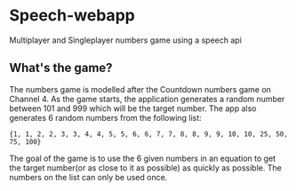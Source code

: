 # Speech-webapp
Multiplayer and Singleplayer numbers game using a speech api

## What's the game?
The numbers game is modelled after the Countdown numbers game on Channel 4. 
As the game starts, the application generates a random number between 101 and 999 which will be the target number. The app also generates 6 random numbers from the following list:

```
{1, 1, 2, 2, 3, 3, 4, 4, 5, 5, 6, 6, 7, 7, 8, 8, 9, 9, 10, 10, 25, 50, 75, 100}
```

The goal of the game is to use the 6 given numbers in an equation to get the target number(or as close to it as possible) as quickly as possible. The numbers on the list can only be used once.